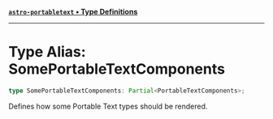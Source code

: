 [**`astro-portabletext` • Type Definitions**](../README.md)

***

# Type Alias: SomePortableTextComponents

```ts
type SomePortableTextComponents: Partial<PortableTextComponents>;
```

Defines how some Portable Text types should be rendered.
